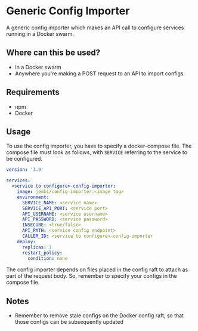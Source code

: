# Generic Config Importer

A generic config importer which makes an API call to configure services running in a Docker swarm.

## Where can this be used?

- In a Docker swarm
- Anywhere you're making a POST request to an API to import configs

## Requirements

- npm
- Docker

## Usage

To use the config importer, you have to specify a docker-compose file. The compose file must look as follows, with `SERVICE` referring to the service to be configured.

```yml
version: '3.9'

services:
  <service to configure>-config-importer:
    image: jembi/config-importer:<image tag>
    environment:
      SERVICE_NAME: <service name>
      SERVICE_API_PORT: <service port>
      API_USERNAME: <service username>
      API_PASSWORD: <service password>
      INSECURE: <true/false>
      API_PATH: <service config endpoint>
      CALLER_ID: <service to configure>-config-importer
    deploy:
      replicas: 1
      restart_policy:
        condition: none
```

The config importer depends on files placed in the config raft to attach as part of the request body. So, remember to specify your configs in the compose file. 

## Notes

- Remember to remove stale configs on the Docker config raft, so that those configs can be subsequently updated
